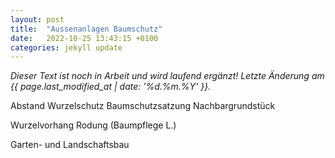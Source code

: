 ```yaml
---
layout: post
title:  "Aussenanlagen Baumschutz"
date:   2022-10-25 13:43:15 +0100
categories: jekyll update
---
```


*Dieser Text ist noch in Arbeit und wird laufend ergänzt! Letzte Änderung am {{ page.last_modified_at | date: '%d.%m.%Y' }}.*

Abstand Wurzelschutz Baumschutzsatzung
Nachbargrundstück 

Wurzelvorhang Rodung (Baumpflege L.)

Garten- und Landschaftsbau 
